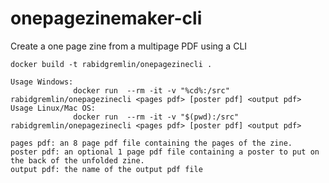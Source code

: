# onepagezinemaker-cli
Create a one page zine from a multipage PDF using a CLI

```
docker build -t rabidgremlin/onepagezinecli .
```

```
Usage Windows:
              docker run  --rm -it -v "%cd%:/src" rabidgremlin/onepagezinecli <pages pdf> [poster pdf] <output pdf>
Usage Linux/Mac OS:
              docker run  --rm -it -v "$(pwd):/src" rabidgremlin/onepagezinecli <pages pdf> [poster pdf] <output pdf>

pages pdf: an 8 page pdf file containing the pages of the zine.
poster pdf: an optional 1 page pdf file containing a poster to put on the back of the unfolded zine.
output pdf: the name of the output pdf file
```